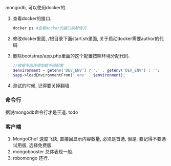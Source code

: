 mongodb, 可以使用docker的.

1. 查看docker的接口.

   ```sh
   docker ps #查看docker的接口映射情况.
   ```


2. 修改docker里面, /根目录下面start.sh里面, 关于启动docker需要author的代码

3. 删除bootstrap/app.php里面的这个配置按照环境分配代码.

   ```php
   //根据不同环境加载不同配置
   $environment = getenv('DEV_ENV') ? '.' . getenv('DEV_ENV') : '';
   $app->loadEnvironmentFrom('.env' . $environment);
   ```

4. 测试的时候, 记得要关掉翻墙.

### 命令行

据说mongodb命令行才是王道. todo

### 客户端

1. MongoChef 速度飞快, 直接回显示内容数量, 必须是首选, 但是, 要记得不要选试用版, 选择免费版.
2. mongobooster 总体表现一般.
3. robomongo 还行.